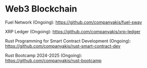 # Web3 Blockchain

Fuel Network (Ongoing):
https://github.com/companyakis/fuel-sway

XRP Ledger (Ongoing):
https://github.com/companyakis/xrp-ledger

Rust Programming for Smart Contract Development (Ongoing): 
https://github.com/companyakis/rust-smart-contract-dev

Rust Bootcamp 2024-2025 (Ongoing):
https://github.com/companyakis/rust-bootcamp
